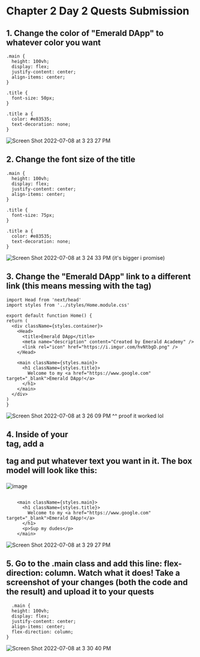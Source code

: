 # Chapter 2 Day 2 Quests Submission 

## 1. Change the color of "Emerald DApp" to whatever color you want

``` cadence 
.main {
  height: 100vh;
  display: flex;
  justify-content: center;
  align-items: center;
}

.title {
  font-size: 50px;
}

.title a {
  color: #e83535;
  text-decoration: none;
}
```
![Screen Shot 2022-07-08 at 3 23 27 PM](https://user-images.githubusercontent.com/104539205/178065205-68105075-44ae-4fc8-bc72-898cdf52dcc9.png)


## 2. Change the font size of the title
``` cadence 
.main {
  height: 100vh;
  display: flex;
  justify-content: center;
  align-items: center;
}

.title {
  font-size: 75px;
}

.title a {
  color: #e83535;
  text-decoration: none;
}
```
![Screen Shot 2022-07-08 at 3 24 33 PM](https://user-images.githubusercontent.com/104539205/178065315-2eca9698-3209-4837-b1e2-f88648a97aec.png)
(it's bigger i promise)

## 3. Change the "Emerald DApp" link to a different link (this means messing with the <a> tag)

  ``` cadence
  import Head from 'next/head'
import styles from '../styles/Home.module.css'

export default function Home() {
  return (
    <div className={styles.container}>
      <Head>
        <title>Emerald DApp</title>
        <meta name="description" content="Created by Emerald Academy" />
        <link rel="icon" href="https://i.imgur.com/hvNtbgD.png" />
      </Head>

      <main className={styles.main}>
        <h1 className={styles.title}>
          Welcome to my <a href="https://www.google.com" target="_blank">Emerald DApp!</a>
        </h1>
      </main>
    </div>
  )
}
  ```
  
  ![Screen Shot 2022-07-08 at 3 26 09 PM](https://user-images.githubusercontent.com/104539205/178065507-e330c9d3-c90e-405b-874b-a44ba2b01e10.png)
^^ proof it worked lol
  
## 4. Inside of your <main> tag, add a <p> tag and put whatever text you want in it. The box model will look like this:
![image](https://user-images.githubusercontent.com/104539205/177877946-1924849f-2445-4fbf-bd19-f955bae7ff40.png)
  
  ``` cadence
  
      <main className={styles.main}>
        <h1 className={styles.title}>
          Welcome to my <a href="https://www.google.com" target="_blank">Emerald DApp!</a>
        </h1>
        <p>Sup my dudes</p>
      </main>
  ```
  ![Screen Shot 2022-07-08 at 3 29 27 PM](https://user-images.githubusercontent.com/104539205/178065918-63a2a704-5dc6-4606-9930-79f8b08d6754.png)

## 5. Go to the .main class and add this line: flex-direction: column. Watch what it does! Take a screenshot of your changes (both the code and the result) and upload it to your quests
``` cadence 
  .main {
  height: 100vh;
  display: flex;
  justify-content: center;
  align-items: center;
  flex-direction: column;
}
```
  
  ![Screen Shot 2022-07-08 at 3 30 40 PM](https://user-images.githubusercontent.com/104539205/178066052-b65abd2b-0a77-45d9-be7e-e1dab966096e.png)
